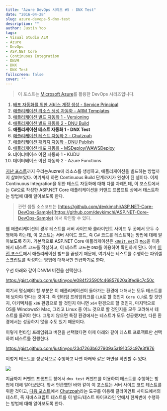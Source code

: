 ```yaml
---
title: "Azure DevOps 시리즈 #5 - DNX Test"
date: "2016-04-28"
slug: azure-devops-5-dnx-test
description: ""
author: Justin Yoo
tags:
- Visual Studio ALM
- Azure
- DevOps
- ASP.NET Core
- Continuous Integration
- DNVM
- DNX
- DNX Test
fullscreen: false
cover: ""
---
```


> 이 포스트는 [Microsoft Azure](https://azure.microsoft.com)를 활용한 DevOps 시리즈입니다.

1. [배포 자동화를 위한 서비스 계정 생성 - Service Principal](http://blog.aliencube.org/ko/2016/04/24/azure-devops-1-service-principal)
2. [애플리케이션 리소스 생성 자동화 - ARM Templates](http://blog.aliencube.org/ko/2016/04/24/azure-devops-2-arm-templates)
3. [애플리케이션 빌드 자동화 1 - Versioning](http://blog.aliencube.org/ko/2016/04/26/azure-devops-3-versioning)
4. [애플리케이션 빌드 자동화 2 - DNU Build](http://blog.aliencube.org/ko/2016/04/27/azure-devops-4-dnu-build)
5. **애플리케이션 테스트 자동화 1 - DNX Test**
6. [애플리케이션 테스트 자동화 2 - Chutzpah](http://blog.aliencube.org/ko/2016/04/29/azure-devops-6-chutzpah)
7. [애플리케이션 패키지 자동화 - DNU Publish](http://blog.aliencube.org/ko/2016/04/30/azure-devops-7-dnu-publish)
8. [애플리케이션 배포 자동화 - MSDeploy/WAWSDeploy](http://blog.aliencube.org/ko/2016/05/01/azure-devops-8-msdeploy-wawsdeploy)
9. 데이터베이스 이전 자동화 1 - KUDU
10. 데이터베이스 이전 자동화 2 - Azure Functions

[지난 포스트](http://blog.aliencube.org/ko/2016/04/27/azure-devops-4-dnu-build)까지 우리는Auzre에 리소스를 생성하고, 애플리케이션을 빌드하는 방법까지 살펴보았다. 여기까지 하면 Continuous Build 단계까지가 완성이 된 셈이다. 이제 Continuous Integration을 위한 테스트 자동화에 대해 다룰 차례인데, 이 포스트에서는 C#으로 작성한 ASP.NET Core 애플리케이션을 커맨드 프롬프트 상에서 테스트하는 방법에 대해 알아보도록 한다.

> 관련 샘플 소스코드는 [https://github.com/devkimchi/ASP.NET-Core-DevOps-Sample](https://github.com/devkimchi/ASP.NET-Core-DevOps-Sample) 에서 확인할 수 있다.

웹 애플리케이션의 경우 테스트를 서버 사이드와 클라이언트 사이드 두 곳에서 모두 수행해야 하는데, 이 포스트는 서버 사이드 코드, 즉 C# 코드를 테스트하는 방법에 대해 알아보도록 하자. 기본적으로 ASP.NET Core 애플리케이션은 [`xUnit.net`](http://xunit.github.io)과 [`Moq`](http://www.moqthis.com)을 이용해서 테스트 코드를 작성하고, 이 테스트 코드는 `DNX`를 이용하여 확인하게 된다. 이미 [이전 포스트](http://blog.aliencube.org/ko/2016/04/27/azure-devops-4-dnu-build)에서 애플리케이션 빌드를 끝냈기 때문에, 여기서는 테스트를 수행하는 파워셸 스크립트를 작성하는 방법에 대해서만 언급하기로 한다.

우선 아래와 같이 DNVM 버전을 선택한다.

https://gist.github.com/justinyoo/e084f23590fc46857620a3fed9c7c50c

여기서 명심해야 할 부분은 이 애플리케이션이 돌아가는 환경에 대해서는 모두 테스트를 해 보아야 한다는 것이다. 즉 런타임 프레임워크를 `CLR`로 할 것인지 `Core CLR`로 할 것인지, 아키텍처를 `x86` 환경으로 할 것인지 아니면 `x64` 환경으로 할 것인지, 마지막으로 OS를 Windows와 Mac, 그리고 Linux 중 어느 것으로 할 것인지를 모두 고려해서 테스트를 돌려야 한다. 그렇지 않으면 특정 환경에서는 테스트가 모두 성공했지만, 다른 환경에서는 성공하지 않을 수도 있기 때문이다.

이렇게 런타임 프레임워크 버전을 선택했다면 이제 아래와 같이 테스트 프로젝트만 선택하여 테스트를 진행한다.

https://gist.github.com/justinyoo/23d7263b627909a5a191052c97e3f876

이렇게 테스트를 성공적으로 수행하고 나면 아래와 같은 화면을 확인할 수 있다.

![](https://sa0blogs.blob.core.windows.net/aliencube/2016/04/azure-devops-5-dnx-test-01.png)

지금까지 커맨드 프롬프트 창에서 `dnx test` 커맨드를 이용하여 테스트를 수행하는 방법에 대해 알아보았다. 앞서 언급했던 바와 같이 이 포스트는 서버 사이드 코드 테스트를 위한 것이고, [다음 포스트](http://blog.aliencube.org/ko/2016/04/29/azure-devops-6-chutzpah)에서 [Chutzpah](http://mmanela.github.io/chutzpah)라는 도구를 이용해 클라이언트 사이드에서의 테스트, 즉 자바스크립트 테스트를 이 빌드/테스트 파이프라인 안에서 한꺼번에 수행하는 방법에 대해 알아보도록 한다.
